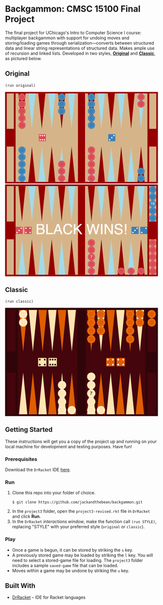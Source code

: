 # Backgammon: CMSC 15100 Final Project
The final project for UChicago's Intro to Computer Science I course: multiplayer backgammon with support for undoing moves and storing/loading games through serialization—converts between structured data and linear string representations of structured data. Makes ample use of recursion and linked lists. Developed in two styles, [**Original**](#Original) and [**Classic**](#Classic), as pictured below.

## Original
```
(run original)
```
![Initial game, Original style](images/initial.png)
![Final game, Original style](images/final.png)

## Classic
```
(run classic)
```
![Classic style](images/classic-style.png)

## Getting Started
These instructions will get you a copy of the project up and running on your local machine for development and testing purposes. Have fun!

### Prerequisites
Download the `DrRacket` IDE [here](https://download.racket-lang.org).

### Run
1. Clone this repo into your folder of choice.
    ```
    $ git clone https://github.com/jackandthebean/backgammon.git
    ```
2. In the `project3` folder, open the `project3-revised.rkt` file in `DrRacket` and click **Run**.
3. In the `DrRacket` _interactions window_, make the function call `(run STYLE)`, replacing "STYLE" with your preferred style (`original` or `classic`).

### Play
* Once a game is begun, it can be stored by striking the `s` key.
* A previously stored game may be loaded by striking the `l` key. You will need to select a stored-game file for loading. The `project3` folder includes a sample `saved-game` file that can be loaded.
* Moves within a game may be undone by striking the `u` key.

## Built With
* [DrRacket](https://download.racket-lang.org) – IDE for Racket languages
